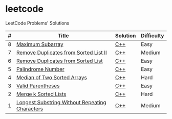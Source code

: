 # leetcode
LeetCode Problems' Solutions

| #    | Title                                                        | Solution                                                     | Difficulty |
| ---- | ------------------------------------------------------------ | ------------------------------------------------------------ | ---------- |
| 8    | [Maximum Subarray](https://leetcode.com/problems/maximum-subarray/) | [C++](algorithms\cpp\maximumSubarray\maximumSubarray.cpp)    | Easy       |
| 7    | [Remove Duplicates from Sorted List II](https://leetcode.com/problems/remove-duplicates-from-sorted-list-ii/) | [C++](algorithms/cpp/removeDuplicatesFromSortedListII/removeDuplicatesFromSortedListII.cpp) | Medium     |
| 6    | [Remove Duplicates from Sorted List](https://leetcode.com/problems/remove-duplicates-from-sorted-list/) | [C++](algorithms/cpp/removeDuplicatesFromSortedList/removeDuplicatesFromSortedList.cpp) | Easy       |
| 5    | [Palindrome Number](https://leetcode.com/problems/palindrome-number/) | [C++](algorithms/cpp/palindromeNumber/palindromeNumber.cpp)  | Easy       |
| 4    | [Median of Two Sorted Arrays](https://leetcode.com/problems/median-of-two-sorted-arrays/) | [C++](algorithms/cpp/medianOfTwoSortedArrays/medianOfTwoSortedArrays.cpp) | Hard       |
| 3    | [Valid Parentheses](https://leetcode.com/problems/valid-parentheses/) | [C++](algorithms/cpp/validParentheses/validParentheses.cpp)  | Easy       |
| 2    | [Merge k Sorted Lists](https://leetcode.com/problems/merge-k-sorted-lists/) | [C++](algorithms/cpp/mergeKSortedLists/mergeKSortedLists.cpp) | Hard       |
| 1    | [Longest Substring Without Repeating Characters](https://leetcode.com/problems/longest-substring-without-repeating-characters/) | [C++](algorithms/cpp/longestSubstringWithoutRepeatingCharacters/longestSubstringWithoutRepeatingCharacters.cpp) | Medium     |


